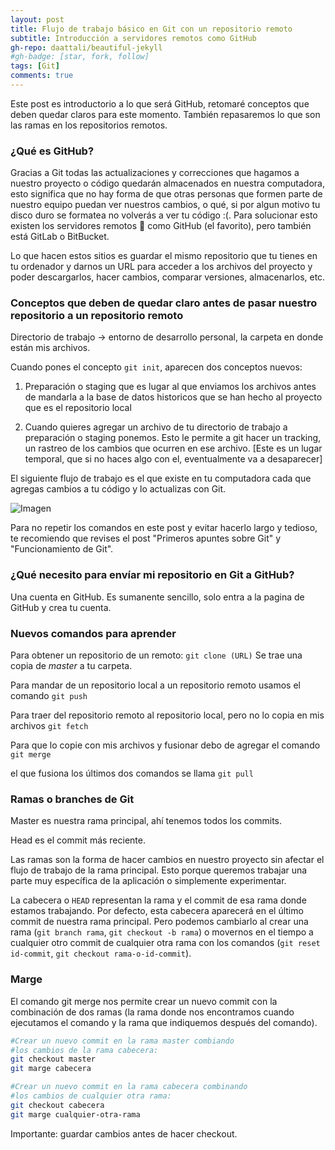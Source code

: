```yaml
---
layout: post
title: Flujo de trabajo básico en Git con un repositorio remoto
subtitle: Introducción a servidores remotos como GitHub
gh-repo: daattali/beautiful-jekyll
#gh-badge: [star, fork, follow]
tags: [Git]
comments: true
---
```

Este post es introductorio a lo que será GitHub, retomaré conceptos que deben quedar claros para este momento. También repasaremos lo que son las ramas en los repositorios remotos.

### ¿Qué es GitHub?

Gracias a Git todas las actualizaciones y correcciones que hagamos a nuestro proyecto o código quedarán almacenados en nuestra computadora, esto significa que no hay forma de que otras personas que formen parte de nuestro equipo puedan ver nuestros cambios, o qué, si por algun motivo tu disco duro se formatea no volverás a ver tu código :(. Para solucionar esto existen los servidores remotos :clap: como GitHub (el favorito), pero también está GitLab o BitBucket.

Lo que hacen estos sitios es guardar el mismo repositorio que tu tienes en tu ordenador y darnos un URL para acceder a los archivos del proyecto y poder descargarlos, hacer cambios, comparar versiones, almacenarlos, etc.

### Conceptos que deben de quedar claro antes de pasar nuestro repositorio a un repositorio remoto

Directorio de trabajo → entorno de desarrollo personal, la carpeta en donde están mis archivos.

Cuando pones el concepto `git init`, aparecen dos conceptos nuevos:

1. Preparación o staging  que es lugar al que enviamos los archivos antes de mandarla a la base de datos historicos que se han hecho al proyecto que es el repositorio local

2. Cuando quieres agregar un archivo de tu directorio de trabajo a preparación o staging ponemos. Esto le permite a git hacer un tracking, un rastreo de los cambios que ocurren en ese archivo. [Este es un lugar temporal, que si no haces algo con el, eventualmente va a desaparecer]

El siguiente flujo de trabajo es el que existe en tu computadora cada que agregas cambios a tu código y lo actualizas con Git.

![Imagen](assets/img/Stating.jpg)

Para no repetir los comandos en este post y evitar hacerlo largo y tedioso, te recomiendo que revises el post "Primeros apuntes sobre Git" y "Funcionamiento de Git".

### ¿Qué necesito para envíar mi repositorio en Git a GitHub?

Una cuenta en GitHub. Es sumanente sencillo, solo entra a la pagina de GitHub y crea tu cuenta.

### Nuevos comandos para aprender

Para obtener un repositorio de un remoto: 
`git clone (URL)`
Se trae una copia de *master* a tu carpeta.

Para mandar de un repositorio local a un repositorio remoto usamos el comando
`git push`

Para traer del repositorio remoto al repositorio local, pero no lo copia en mis archivos
`git fetch`

Para que lo copie con mis archivos y fusionar debo de agregar el comando
`git merge`

el que fusiona los últimos dos comandos se llama
`git pull`

### Ramas o branches de Git

Master es nuestra rama principal, ahí tenemos todos los commits.

Head es el commit más reciente.

Las ramas son la forma de hacer cambios en nuestro proyecto sin afectar el flujo de trabajo de la rama principal. Esto porque queremos trabajar una parte muy específica de la aplicación o simplemente experimentar.

La cabecera o `HEAD` representan la rama y el commit de esa rama donde estamos trabajando. Por defecto, esta cabecera aparecerá en el último commit de nuestra rama principal. Pero podemos cambiarlo al crear una rama (`git branch rama`, `git checkout -b rama`) o movernos en el tiempo a cualquier otro commit de cualquier otra rama con los comandos (`git reset id-commit`, `git checkout rama-o-id-commit`).

### Marge

El comando git merge nos permite crear un nuevo commit con la combinación de dos ramas (la rama donde nos encontramos cuando ejecutamos el comando y la rama que indiquemos después del comando).

```sh
#Crear un nuevo commit en la rama master combiando 
#los cambios de la rama cabecera:
git checkout master
git marge cabecera

#Crear un nuevo commit en la rama cabecera combinando
#los cambios de cualquier otra rama:
git checkout cabecera
git marge cualquier-otra-rama
```

Importante: guardar cambios antes de hacer checkout.
